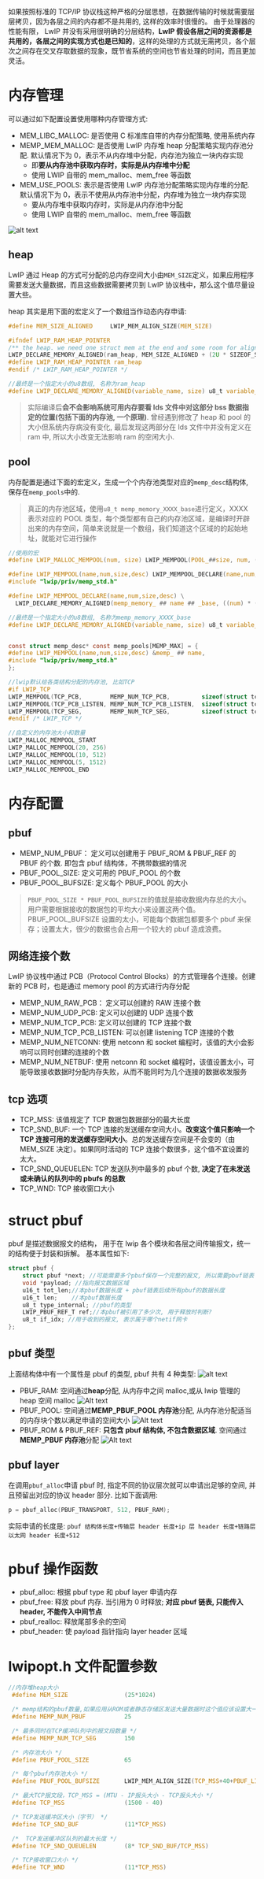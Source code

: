 如果按照标准的 TCP/IP 协议栈这种严格的分层思想，在数据传输的时候就需要层层拷贝，因为各层之间的内存都不是共用的, 这样的效率时很慢的。
由于处理器的性能有限， LwIP 并没有采用很明确的分层结构，**LwIP 假设各层之间的资源都是共用的，各层之间的实现方式也是已知的**，这样的处理的方式就无需拷贝，各个层次之间存在交叉存取数据的现象，既节省系统的空间也节省处理的时间，而且更加灵活。

# 内存管理

可以通过如下配置设置使用哪种内存管理方式:

- MEM_LIBC_MALLOC: 是否使用 C 标准库自带的内存分配策略, 使用系统内存
- MEMP_MEM_MALLOC: 是否使用 LwIP 内存堆 heap 分配策略实现内存池分配. 默认情况下为 0，表示不从内存堆中分配，内存池为独立一块内存实现
  - 即**要从内存池中获取内存时，实际是从内存堆中分配**
  - 使用 LWIP 自带的 mem_malloc、mem_free 等函数
- MEM_USE_POOLS: 表示是否使用 LwIP 内存池分配策略实现内存堆的分配. 默认情况下为 0，表示不使用从内存池中分配，内存堆为独立一块内存实现
  - 要从内存堆中获取内存时，实际是从内存池中分配
  - 使用 LWIP 自带的 mem_malloc、mem_free 等函数

![alt text](3_pbuf.assets/image-3.png)

## heap

LwIP 通过 Heap 的方式可分配的总内存空间大小由`MEM_SIZE`定义，如果应用程序需要发送大量数据，而且这些数据需要拷贝到 LwIP 协议栈中，那么这个值尽量设置大些。

heap 其实是用下面的宏定义了一个数组当作动态内存申请:

```c
#define MEM_SIZE_ALIGNED     LWIP_MEM_ALIGN_SIZE(MEM_SIZE)

#ifndef LWIP_RAM_HEAP_POINTER
/** the heap. we need one struct mem at the end and some room for alignment */
LWIP_DECLARE_MEMORY_ALIGNED(ram_heap, MEM_SIZE_ALIGNED + (2U * SIZEOF_STRUCT_MEM));
#define LWIP_RAM_HEAP_POINTER ram_heap
#endif /* LWIP_RAM_HEAP_POINTER */

//最终是一个指定大小的u8数组, 名称为ram_heap
#define LWIP_DECLARE_MEMORY_ALIGNED(variable_name, size) u8_t variable_name[LWIP_MEM_ALIGN_BUFFER(size)]
```

> 实际编译后**会不会影响系统可用内存要看 lds 文件中对这部分 bss 数据指定的位置(包括下面的内存池, 一个原理)**. 曾经遇到修改了 heap 和 pool 的大小但系统内存病没有变化, 最后发现这两部分在 lds 文件中并没有定义在 ram 中, 所以大小改变无法影响 ram 的空闲大小.

## pool

内存配置是通过下面的宏定义，生成一个个内存池类型对应的`memp_desc`结构体, 保存在`memp_pools`中的.

> 真正的内存池区域，使用`u8_t memp_memory_XXXX_base`进行定义，XXXX 表示对应的 POOL 类型，每个类型都有自己的内存池区域，是编译时开辟出来的内存空间，简单来说就是一个数组，我们知道这个区域的的起始地址，就能对它进行操作

```c
//使用的宏
#define LWIP_MALLOC_MEMPOOL(num, size) LWIP_MEMPOOL(POOL_##size, num, (size + LWIP_MEM_ALIGN_SIZE(sizeof(struct memp_malloc_helper))), "MALLOC_"#size)

#define LWIP_MEMPOOL(name,num,size,desc) LWIP_MEMPOOL_DECLARE(name,num,size,desc)
#include "lwip/priv/memp_std.h"

#define LWIP_MEMPOOL_DECLARE(name,num,size,desc) \
  LWIP_DECLARE_MEMORY_ALIGNED(memp_memory_ ## name ## _base, ((num) * (MEMP_SIZE + MEMP_ALIGN_SIZE(size))));

//最终是一个指定大小的u8数组, 名称为memp_memory_XXXX_base
#define LWIP_DECLARE_MEMORY_ALIGNED(variable_name, size) u8_t variable_name[LWIP_MEM_ALIGN_BUFFER(size)]


const struct memp_desc* const memp_pools[MEMP_MAX] = {
#define LWIP_MEMPOOL(name,num,size,desc) &memp_ ## name,
#include "lwip/priv/memp_std.h"
};

//lwip默认给各类结构分配的内存池, 比如TCP
#if LWIP_TCP
LWIP_MEMPOOL(TCP_PCB,        MEMP_NUM_TCP_PCB,         sizeof(struct tcp_pcb),        "TCP_PCB")
LWIP_MEMPOOL(TCP_PCB_LISTEN, MEMP_NUM_TCP_PCB_LISTEN,  sizeof(struct tcp_pcb_listen), "TCP_PCB_LISTEN")
LWIP_MEMPOOL(TCP_SEG,        MEMP_NUM_TCP_SEG,         sizeof(struct tcp_seg),        "TCP_SEG")
#endif /* LWIP_TCP */

//自定义的内存池大小和数量
LWIP_MALLOC_MEMPOOL_START
LWIP_MALLOC_MEMPOOL(20, 256)
LWIP_MALLOC_MEMPOOL(10, 512)
LWIP_MALLOC_MEMPOOL(5, 1512)
LWIP_MALLOC_MEMPOOL_END
```

# 内存配置

## pbuf

- MEMP_NUM_PBUF： 定义可以创建用于 PBUF_ROM & PBUF_REF 的 PBUF 的个数. 即包含 pbuf 结构体，不携带数据的情况
- PBUF_POOL_SIZE: 定义可用的 PBUF_POOL 的个数
- PBUF_POOL_BUFSIZE: 定义每个 PBUF_POOL 的大小

> `PBUF_POOL_SIZE * PBUF_POOL_BUFSIZE`的值就是接收数据内存总的大小。用户需要根据接收的数据包的平均大小来设置这两个值。PBUF_POOL_BUFSIZE 设置的太小，可能每个数据包都要多个 pbuf 来保存；设置太大，很少的数据也会占用一个较大的 pbuf 造成浪费。

## 网络连接个数

LwIP 协议栈中通过 PCB（Protocol Control Blocks）的方式管理各个连接。创建新的 PCB 时，也是通过 memory pool 的方式进行内存分配

- MEMP_NUM_RAW_PCB： 定义可以创建的 RAW 连接个数
- MEMP_NUM_UDP_PCB: 定义可以创建的 UDP 连接个数
- MEMP_NUM_TCP_PCB: 定义可以创建的 TCP 连接个数
- MEMP_NUM_TCP_PCB_LISTEN: 可以创建 listening TCP 连接的个数
- MEMP_NUM_NETCONN: 使用 netconn 和 socket 编程时，该值的大小会影响可以同时创建的连接的个数
- MEMP_NUM_NETBUF: 使用 netconn 和 socket 编程时，该值设置太小，可能导致接收数据时分配内存失败，从而不能同时为几个连接的数据收发服务

## tcp 选项

- TCP_MSS: 该值规定了 TCP 数据包数据部分的最大长度
- TCP_SND_BUF: 一个 TCP 连接的发送缓存空间大小。**改变这个值只影响一个 TCP 连接可用的发送缓存空间大小**。总的发送缓存空间是不会变的（由 MEM_SIZE 决定）。如果同时活动的 TCP 连接个数很多，这个值不宜设置的太大。
- TCP_SND_QUEUELEN: TCP 发送队列中最多的 pbuf 个数, **决定了在未发送或未确认的队列中的 pbufs 的总数**
- TCP_WND: TCP 接收窗口大小

# struct pbuf

pbuf 是描述数据报文的结构， 用于在 lwip 各个模块和各层之间传输报文，统一的结构便于封装和拆解。
基本属性如下:

```c
struct pbuf {
    struct pbuf *next; //可能需要多个pbuf保存一个完整的报文, 所以需要pbuf链表
    void *payload; //指向报文数据区域
    u16_t tot_len;//本pbuf数据长度 + pbuf链表后续所有pbuf的数据长度
    u16_t len;    //本pbuf数据长度
    u8_t type_internal; //pbuf的类型
    LWIP_PBUF_REF_T ref;//本pbuf被引用了多少次, 用于释放时判断?
    u8_t if_idx; //用于收到的报文, 表示属于哪个netif网卡
};
```

## pbuf 类型

上面结构体中有一个属性是 pbuf 的类型, pbuf 共有 4 种类型:
![alt text](3_pbuf.assets/image-4.png)

- PBUF_RAM: 空间通过**heap**分配, 从内存中之间 malloc,或从 lwip 管理的 heap 空间 malloc
  ![Alt text](3_pbuf.assets/image.png)
- PBUF_POOL: 空间通过**MEMP_PBUF_POOL 内存池**分配, 从内存池分配适当的内存块个数以满足申请的空间大小
  ![Alt text](3_pbuf.assets/image-1.png)
- PBUF_ROM & PBUF_REF: **只包含 pbuf 结构体, 不包含数据区域**. 空间通过**MEMP_PBUF 内存池**分配
  ![Alt text](3_pbuf.assets/image-2.png)

## pbuf layer

在调用`pbuf_alloc`申请 pbuf 时, 指定不同的协议层次就可以申请出足够的空间, 并且预留出对应的协议 header 部分.
比如下面调用:

```c
p = pbuf_alloc(PBUF_TRANSPORT, 512, PBUF_RAM);
```

实际申请的长度是: `pbuf 结构体长度+传输层 header 长度+ip 层 header 长度+链路层以太网 header 长度+512`

# pbuf 操作函数

- pbuf_alloc: 根据 pbuf type 和 pbuf layer 申请内存
- pbuf_free: 释放 pbuf 内存. 当引用为 0 时释放; **对应 pbuf 链表, 只能传入 header, 不能传入中间节点**
- pbuf_realloc: 释放尾部多余的空间
- pbuf_header: 使 payload 指针指向 layer header 区域

# lwipopt.h 文件配置参数

```c
//内存堆heap大小
 #define MEM_SIZE                (25*1024)

 /* memp结构的pbuf数量,如果应用从ROM或者静态存储区发送大量数据时这个值应该设置大一点 */
 #define MEMP_NUM_PBUF           25

 /* 最多同时在TCP缓冲队列中的报文段数量 */
 #define MEMP_NUM_TCP_SEG        150

 /* 内存池大小 */
 #define PBUF_POOL_SIZE          65

 /* 每个pbuf内存池大小 */
 #define PBUF_POOL_BUFSIZE       LWIP_MEM_ALIGN_SIZE(TCP_MSS+40+PBUF_LINK_ENCAPSULATION_HLEN+PBUF_LINK_HLEN)

 /* 最大TCP报文段，TCP_MSS = (MTU - IP报头大小 - TCP报头大小 */
 #define TCP_MSS                 (1500 - 40)

 /* TCP发送缓冲区大小（字节） */
 #define TCP_SND_BUF             (11*TCP_MSS)

 /*  TCP发送缓冲区队列的最大长度 */
 #define TCP_SND_QUEUELEN        (8* TCP_SND_BUF/TCP_MSS)

 /* TCP接收窗口大小 */
 #define TCP_WND                 (11*TCP_MSS)
```
